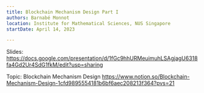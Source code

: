 ```yaml
---
title: Blockchain Mechanism Design Part I
authors: Barnabé Monnot
location: Institute for Mathematical Sciences, NUS Singapore
startDate: April 14, 2023

---
```


Slides: <https://docs.google.com/presentation/d/1fGc9hhURMeuimuhLSAgjagU6318fa4Gd2Ur4SdG1fkM/edit?usp=sharing>

Topic: Blockchain Mechanism Design <https://www.notion.so/Blockchain-Mechanism-Design-1cfd9895554181b6bf6aec208213f364?pvs=21>